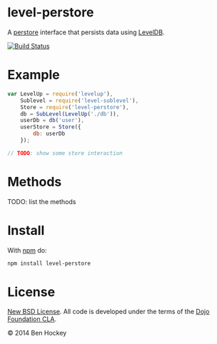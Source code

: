 # level-perstore

A [perstore](https://github.com/persvr/perstore) interface that persists data using
[LevelDB](https://github.com/rvagg/node-levelup).

[![Build Status](https://travis-ci.org/neonstalwart/level-perstore.svg?branch=master)](https://travis-ci.org/neonstalwart/level-perstore)

# Example

```js
var LevelUp = require('levelup'),
	Sublevel = require('level-sublevel'),
	Store = require('level-perstore'),
	db = SubLevel(LevelUp('./db')),
	userDb = db('user'),
	userStore = Store({
		db: userDb
	});

// TODO: show some store interaction
```

# Methods

TODO: list the methods

# Install

With [npm](https://npmjs.org/package/npm) do:

```sh
npm install level-perstore
```

# License

[New BSD License](LICENSE). All code is developed under the terms of the [Dojo Foundation CLA](http://dojofoundation.org/about/cla).

© 2014 Ben Hockey
